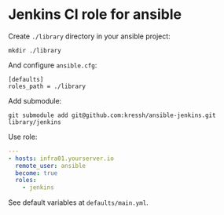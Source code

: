 # Jenkins CI role for ansible

Create `./library` directory in your ansible project:

```
mkdir ./library
```

And configure `ansible.cfg`:

```
[defaults]
roles_path = ./library
```

Add submodule:

```
git submodule add git@github.com:kressh/ansible-jenkins.git library/jenkins
```

Use role:

```yaml
---
- hosts: infra01.yourserver.io
  remote_user: ansible
  become: true
  roles:
    - jenkins
```

See default variables at `defaults/main.yml`.
